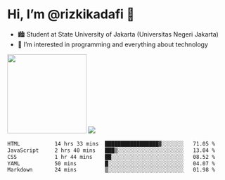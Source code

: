 # Hi, I’m @rizkikadafi 👋
- 🏙 Student at State University of Jakarta (Universitas Negeri Jakarta)
- 👀 I’m interested in programming and everything about technology
<img height="180em" src="https://github-readme-stats.vercel.app/api?username=rizkikadafi&show_icons=true&hide_border=true&&count_private=true&include_all_commits=true" />
<img src="https://github-readme-stats.vercel.app/api/top-langs/?username=rizkikadafi&show_icons=true&hide_border=true&&count_private=true&include_all_commits=true" />

<!--START_SECTION:waka-->

```txt
HTML           14 hrs 33 mins  █████████████████▓░░░░░░░   71.05 %
JavaScript     2 hrs 40 mins   ███▒░░░░░░░░░░░░░░░░░░░░░   13.04 %
CSS            1 hr 44 mins    ██░░░░░░░░░░░░░░░░░░░░░░░   08.52 %
YAML           50 mins         █░░░░░░░░░░░░░░░░░░░░░░░░   04.07 %
Markdown       24 mins         ▒░░░░░░░░░░░░░░░░░░░░░░░░   01.98 %
```

<!--END_SECTION:waka-->

<!---
rizkikadafi/rizkikadafi is a ✨ special ✨ repository because its `README.md` (this file) appears on your GitHub profile.
You can click the Preview link to take a look at your changes.
--->
